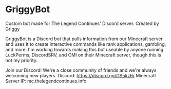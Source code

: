 # GriggyBot
Custom bot made for The Legend Continues' Discord server.
Created by Griggy

GriggyBot is a Discord bot that pulls information from our Minecraft server and uses it to create interactive commands like rank applications, gambling, and more.
I'm working towards making this bot useable by anyone running LuckPerms, DiscordSRV, and CMI on their Minecraft server, though this is not my priority.

Join our Discord! We're a close community of friends and we're always welcoming new players.
Discord: https://discord.gg/GS5kz6r
Minecraft Server IP: mc.thelegendcontinues.info
